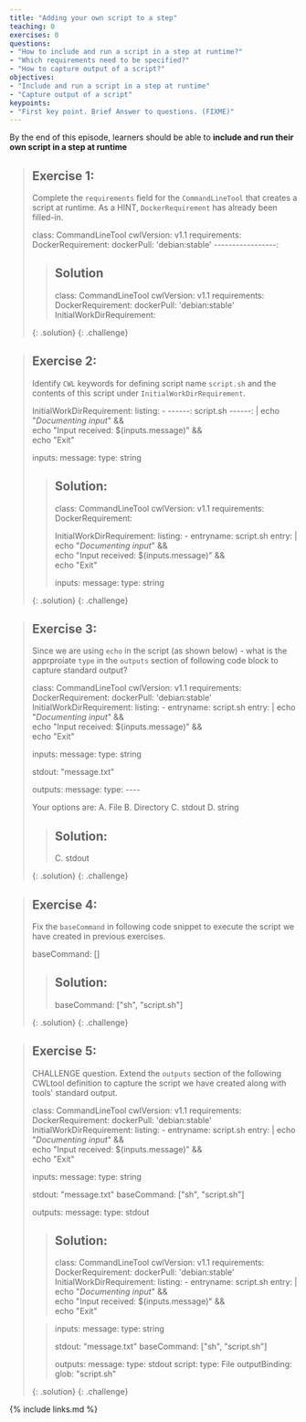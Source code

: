 ```yaml
---
title: "Adding your own script to a step"
teaching: 0
exercises: 0
questions:
- "How to include and run a script in a step at runtime?"
- "Which requirements need to be specified?"
- "How to capture output of a script?"
objectives:
- "Include and run a script in a step at runtime"
- "Capture output of a script"
keypoints:
- "First key point. Brief Answer to questions. (FIXME)"
---
```


By the end of this episode,
learners should be able to
__include and run their own script in a step at runtime__

> ## Exercise 1:
>
> Complete the `requirements` field for the `CommandLineTool` that creates a script at runtime. As a HINT, `DockerRequirement` has already been filled-in.
>
> class: CommandLineTool
> cwlVersion: v1.1
> requirements:
>   DockerRequirement:
>     dockerPull: 'debian:stable'
>   -----------------:
>
> > ## Solution
> > 
> > class: CommandLineTool
> > cwlVersion: v1.1
> > requirements:
> >    DockerRequirement:
> >      dockerPull: 'debian:stable'
> >    InitialWorkDirRequirement:
> > 
> {: .solution}
{: .challenge}

> ## Exercise 2:
>
> Identify `CWL` keywords for defining script name `script.sh` and the contents of this script under `InitialWorkDirRequirement`.
>
> InitialWorkDirRequirement:
>   listing:
>     - ------: script.sh
>       ------: |
>         echo "*Documenting input*" && \
>         echo "Input received: $(inputs.message)" && \
>         echo "Exit"
>
> inputs:
>   message:
>     type: string
>
> > ## Solution:
> >
> > class: CommandLineTool
> > cwlVersion: v1.1
> > requirements:
> >    DockerRequirement:
> >
> > InitialWorkDirRequirement:
> >   listing:
> >     - entryname: script.sh
> >       entry: |
> >         echo "*Documenting input*" && \
> >         echo "Input received: $(inputs.message)" && \
> >         echo "Exit"
> >
> > inputs:
> >   message:
> >     type: string
> > 
> {: .solution}
{: .challenge}

> ## Exercise 3:
> 
> Since we are using `echo` in the script (as shown below) - what is the apprproiate `type` in the `outputs` section of following code block to capture standard output?
>
> class: CommandLineTool
> cwlVersion: v1.1
> requirements:
>   DockerRequirement:
>     dockerPull: 'debian:stable'
>   InitialWorkDirRequirement:
>     listing:
>       - entryname: script.sh
>         entry: |
>           echo "*Documenting input*" && \
>           echo "Input received: $(inputs.message)" && \
>           echo "Exit"
>
> inputs:
>   message:
>     type: string
>
> stdout: "message.txt"
>
> outputs:
>  message:
>    type: ----
> 
> Your options are:
> A. File
> B. Directory
> C. stdout
> D. string
>
> > ## Solution:
> >
> > C. stdout
> > 
> {: .solution}
{: .challenge}

> ## Exercise 4:
>
> Fix the `baseCommand` in following code snippet to execute the script we have created in previous exercises.
>
> baseCommand: []
>
> > ## Solution:
> >
> > baseCommand: ["sh", "script.sh"]
> > 
> {: .solution}
{: .challenge}

> ## Exercise 5:
> 
> CHALLENGE question. Extend the `outputs` section of the following CWLtool definition to capture the script we have created along with tools' standard output.
>
> class: CommandLineTool
> cwlVersion: v1.1
> requirements:
>   DockerRequirement:
>     dockerPull: 'debian:stable'
>   InitialWorkDirRequirement:
>     listing:
>       - entryname: script.sh
>         entry: |
>           echo "*Documenting input*" && \
>           echo "Input received: $(inputs.message)" && \
>           echo "Exit"
>
> inputs:
>   message:
>     type: string
>
> stdout: "message.txt"
> baseCommand: ["sh", "script.sh"]
>
> outputs:
>   message:
>     type: stdout
>
> > ## Solution:
> >
> > class: CommandLineTool
> > cwlVersion: v1.1
> > requirements:
> >   DockerRequirement:
> >     dockerPull: 'debian:stable'
> >   InitialWorkDirRequirement:
> >     listing:
> >       - entryname: script.sh
> >         entry: |
> >           echo "*Documenting input*" && \
> >           echo "Input received: $(inputs.message)" && \
> >           echo "Exit"
>
> > inputs:
> >   message:
> >     type: string
> > 
> > stdout: "message.txt"
> > baseCommand: ["sh", "script.sh"]
> >
> > outputs:
> >   message:
> >     type: stdout
> >   script:
> >     type: File
> >     outputBinding:
> >       glob: "script.sh"
> >
> {: .solution}
{: .challenge}


{% include links.md %}
